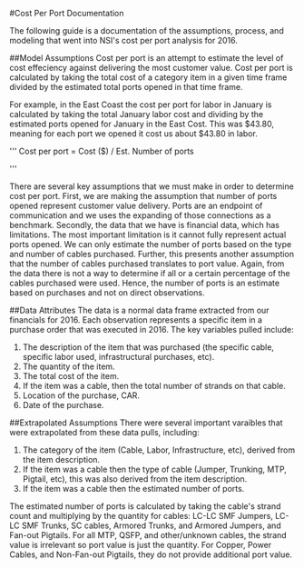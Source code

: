 #Cost Per Port Documentation

The following guide is a documentation of the assumptions, process, and modeling that went into NSI's cost per port analysis for 2016.

##Model Assumptions
Cost per port is an attempt to estimate the level of cost effeciency against delivering the most customer value. Cost per port is calculated by taking the total cost of a category item in a given time frame divided by the estimated total ports opened in that time frame. 

For example, in the East Coast the cost per port for labor in January is calculated by taking the total January labor cost and dividing by the estimated ports opened for January in the East Cost. This was \$43.80, meaning for each port we opened it cost us about \$43.80 in labor.

'''
Cost per port = Cost ($) / Est. Number of ports

'''

There are several key assumptions that we must make in order to determine cost per port. First, we are making the assumption that number of ports opened represent customer value delivery. Ports are an endpoint of communication and we uses the expanding of those connections as a benchmark. Secondly, the data that we have is financial data, which has limitations. The most important limitation is it cannot fully represent actual ports opened. We can only estimate the number of ports based on the type and number of cables purchased. Further, this presents another assumption that the number of cables purchased translates to port value. Again, from the data there is not a way to determine if all or a certain percentage of the cables purchased were used. Hence, the number of ports is an estimate based on purchases and not on direct observations. 

##Data Attributes
The data is a normal data frame extracted from our financials for 2016. Each observation represents a specific item in a purchase order that was executed in 2016. The key variables pulled include: 
1. The description of the item that was purchased (the specific cable, specific labor used, infrastructural purchases, etc).
2. The quantity of the item.
3. The total cost of the item.
4. If the item was a cable, then the total number of strands on that cable.
5. Location of the purchase, CAR.
6. Date of the purchase.

##Extrapolated Assumptions
There were several important varaibles that were extrapolated from these data pulls, including: 
1. The category of the item (Cable, Labor, Infrastructure, etc), derived from the item description.
2. If the item was a cable then the type of cable (Jumper, Trunking, MTP, Pigtail, etc), this was also derived from the item description.
3. If the item was a cable then the estimated number of ports.

The estimated number of ports is calculated by taking the cable's strand count and multiplying by the quantity for cables: LC-LC SMF Jumpers, LC-LC SMF Trunks, SC cables, Armored Trunks, and Armored Jumpers, and Fan-out Pigtails. For all MTP, QSFP, and other/unknown cables, the strand value is irrelevant so port value is just the quantity. For Copper, Power Cables, and Non-Fan-out Pigtails, they do not provide additional port value.

